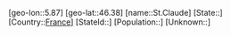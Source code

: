 ﻿---
location: [46.38,5.87]
type: City
tags:
- geo/City


SpocWebEntityId: 34447
isDeleted: false
confidential: public

---
[geo-lon::5.87]
[geo-lat::46.38]
[name::St.Claude]
[State::]
[Country::[France](geo/Continent/Europe/France.md)]
[StateId::]
[Population::]
[Unknown::]

